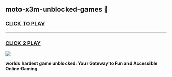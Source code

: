 
## moto-x3m-unblocked-games 👋
<h3>
<a href="https://premium.freeplayer.one?title=moto-x3m-unblocked-games&ref=14F">CLICK TO PLAY</a></h3>
<hr>

<h3>
<a href="https://premium.freeplayer.one?title=moto-x3m-unblocked-games&ref=14F">CLICK 2 PLAY</a>
  
</h3>

<a href="https://premium.freeplayer.one?title=moto-x3m-unblocked-games&ref=12F/"><img src="https://clearcache.store/games.png"></a>


**worlds hardest game unblocked: Your Gateway to Fun and Accessible Online Gaming**

